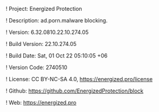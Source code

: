 ! Project: Energized Protection

! Description: ad.porn.malware blocking.

! Version: 6.32.0810.22.10.274.05

! Build Version: 22.10.274.05

! Build Date: Sat, 01 Oct 22 05:10:05 +06

! Version Code: 2740510

! License: CC BY-NC-SA 4.0, https://energized.pro/license

! Github: https://github.com/EnergizedProtection/block

! Web: https://energized.pro
